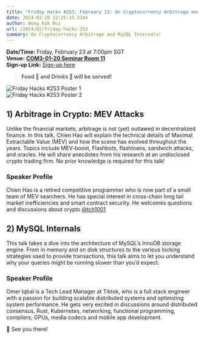 ```yaml
---
title: "Friday Hacks #253, February 23: On Cryptocurrency Arbitrage and MySQL Internals"
date: 2024-02-20 12:25:15.5144
author: Wong Kok Rui
url: /2024/02/friday-hacks-253
summary: On Cryptocurrency Arbitrage and MySQL Internals!
---
```


**Date/Time:** Friday, February 23 at 7:00pm SGT<br />
**Venue:** [**COM3-01-20 Seminar Room 11**](https://maps.app.goo.gl/ZLYgaKX8dL4uJjFc7)<br />
**Sign-up Link:** [Sign-up here](https://hckr.cc/fh-253-signup)<br />

> **Food 🍕 and Drinks 🧋 will be served!**

<img src="/img/2024/fh/253-1.jpg" alt="Friday Hacks #253 Poster 1" /><br />
<img src="/img/2024/fh/253-2.jpg" alt="Friday Hacks #253 Poster 2" /><br />

## 1) Arbitrage in Crypto: MEV Attacks

Unlike the financial markets, arbitrage is not (yet) outlawed in decentralized finance. In this talk, Chien Hao will explain the technical details of Maximal Extractable Value (MEV) and how the scene has evolved throughout the years. Topics include MEV-boost, Flashbots, flashloans, sandwich attacks, and oracles. He will share anecdotes from his research at an undisclosed crypto trading firm. No prior knowledge is required for this talk!

### Speaker Profile

Chien Hao is a retired competitive programmer who is now part of a small team of MEV searchers. He has special interest in cross-chain long tail market inefficiencies and smart contract security. He welcomes questions and discussions about crypto [@tch1001](https://t.me/)

## 2) MySQL Internals

This talk takes a dive into the architecture of MySQL’s InnoDB storage engine. From in memory and on disk structures to the various locking strategies used to provide transactions, this talk aims to let you understand why your queries might be running slower than you’d expect.

### Speaker Profile

Omer Iqbal is a Tech Lead Manager at Tiktok, who is a full stack engineer with a passion for building scalable distributed systems and optimizing system performance. He gets very excited in discussions around distributed consensus, Rust, Kubernetes, networking, functional programming, compilers, GPUs, media codecs and mobile app development.

👋 See you there!

